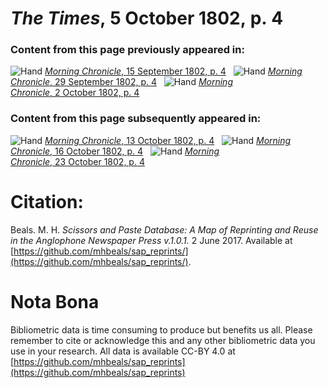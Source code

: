 # *The Times*, 5 October 1802, p. 4  
  
### Content from this page previously appeared in:  
![Hand](http://scissorsandpaste.net/wp-content/uploads/2017/06/smallhandpointer.png) [*Morning Chronicle*, 15 September 1802, p. 4](https://mhbeals.github.io/sap_html/Morning-Chronicle/Morning-Chronicle-15-September-1802-p-4)  
![Hand](http://scissorsandpaste.net/wp-content/uploads/2017/06/smallhandpointer.png) [*Morning Chronicle*, 29 September 1802, p. 4](https://mhbeals.github.io/sap_html/Morning-Chronicle/Morning-Chronicle-29-September-1802-p-4)  
![Hand](http://scissorsandpaste.net/wp-content/uploads/2017/06/smallhandpointer.png) [*Morning Chronicle*, 2 October 1802, p. 4](https://mhbeals.github.io/sap_html/Morning-Chronicle/Morning-Chronicle-2-October-1802-p-4)  
  
### Content from this page subsequently appeared in:  
![Hand](http://scissorsandpaste.net/wp-content/uploads/2017/06/smallhandpointer.png) [*Morning Chronicle*, 13 October 1802, p. 4](https://mhbeals.github.io/sap_html/Morning-Chronicle/Morning-Chronicle-13-October-1802-p-4)  
![Hand](http://scissorsandpaste.net/wp-content/uploads/2017/06/smallhandpointer.png) [*Morning Chronicle*, 16 October 1802, p. 4](https://mhbeals.github.io/sap_html/Morning-Chronicle/Morning-Chronicle-16-October-1802-p-4)  
![Hand](http://scissorsandpaste.net/wp-content/uploads/2017/06/smallhandpointer.png) [*Morning Chronicle*, 23 October 1802, p. 4](https://mhbeals.github.io/sap_html/Morning-Chronicle/Morning-Chronicle-23-October-1802-p-4)  


# Citation: 

Beals. M. H. *Scissors and Paste Database: A Map of Reprinting and Reuse in the Anglophone Newspaper Press v.1.0.1.* 2 June 2017. Available at [https://github.com/mhbeals/sap_reprints/](https://github.com/mhbeals/sap_reprints/). 

# Nota Bona

Bibliometric data is time consuming to produce but benefits us all. Please remember to cite or acknowledge this and any other bibliometric data you use in your research. All data is available CC-BY 4.0 at [https://github.com/mhbeals/sap_reprints](https://github.com/mhbeals/sap_reprints)